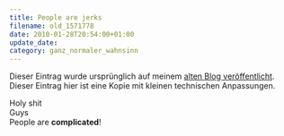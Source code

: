 ```yaml
---
title: People are jerks
filename: old_1571778
date: 2010-01-28T20:54:00+01:00
update_date:
category: ganz_normaler_wahnsinn
---
```

Dieser Eintrag wurde ursprünglich auf meinem [alten Blog veröffentlicht](https://stu.blogger.de/stories/1571778/). Dieser Eintrag hier ist eine Kopie mit kleinen technischen Anpassungen.

Holy shit\
Guys\
People are **complicated**!
